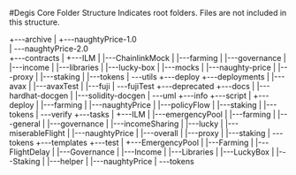 #Degis Core Folder Structure
Indicates root folders. Files are not included in this structure.

+---archive
|   +---naughtyPrice-1.0  
|   \---naughtyPrice-2.0   
+---contracts
|   +---ILM
|   |---ChainlinkMock
|   |---farming
|   |---governance
|   |---income
|   |---libraries
|   |---lucky-box
|   |---mocks
|   |---naughty-price
|   |---proxy
|   |---staking
|   |---tokens
|   \---utils
+---deploy
+---deployments
|   |---avax
|   |---avaxTest
|   |---fuji
|   \---fujiTest
+---deprecated
+---docs
|   |---hardhat-docgen
|   |---solidity-docgen
|   \---uml
+---info
+---script
|   +---deploy
|   |---farming
|   |---naughtyPrice
|   |---policyFlow
|   |---staking
|   |---tokens
|   \---verify
+---tasks
|   +---ILM
|   |---emergencyPool
|   |---farming
|   |---general
|   |---governance
|   |---incomeSharing
|   |---lucky
|   |---miserableFlight
|   |---naughtyPrice
|   |---overall
|   |---proxy
|   |---staking
|   \---tokens
+---templates
+---test
|   +---EmergencyPool
|   |---Farming
|   |---FlightDelay
|   |---Governance
|   |---Income
|   |---Libraries
|   |---LuckyBox
|   |---Staking
|   |---helper
|   |---naughtyPrice
|   \---tokens